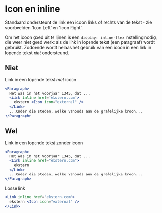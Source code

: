 # Icon en inline

Standaard ondersteunt de link een icoon links of rechts van de tekst - zie voorbeelden 'Icon Left' en 'Icon Right'.

Om het icoon goed uit te lijnen is een `display: inline-flex` instelling nodig, die weer niet goed werkt als de link in lopende tekst (een paragraaf) wordt gebruikt. Zodoende wordt helaas het gebruik van een icoon in een link in lopende tekst _niet_ ondersteund.

## Niet

Link in een lopende tekst _met_ icoon

```jsx
<Paragraph>
  Het was in het voorjaar 1345, dat ...
  <Link inline href="ekstern.com">
    ekstern <Icon icon="external" />
  </Link>
  ...Onder die steden, welke vanouds aan de grafelijke kroon...
</Paragraph>
```

## Wel

Link in een lopende tekst zonder icoon

```jsx
<Paragraph>
  Het was in het voorjaar 1345, dat ...
  <Link inline href="ekstern.com">
    ekstern
  </Link>
  ...Onder die steden, welke vanouds aan de grafelijke kroon...
</Paragraph>
```

Losse link

```jsx
<Link inline href="ekstern.com">
  ekstern <Icon icon="external" />
</Link>
```
